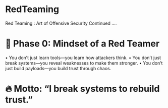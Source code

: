 # RedTeaming
Red Teaming : Art of Offensive Security Continued ....

# 🧠 Phase 0: Mindset of a Red Teamer
• 	You don’t just learn tools—you learn how attackers think.
• 	You don’t just break systems—you reveal weaknesses to make them stronger.
• 	You don’t just build payloads—you build trust through chaos.
# 🔥 Motto: “I break systems to rebuild trust.”
